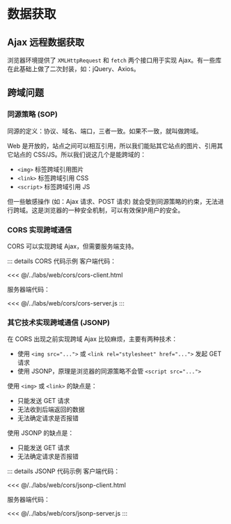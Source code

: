 # 数据获取
## Ajax 远程数据获取
浏览器环境提供了 `XMLHttpRequest` 和 `fetch` 两个接口用于实现 Ajax。有一些库在此基础上做了二次封装，如：jQuery、Axios。

## 跨域问题
### 同源策略 (SOP)
同源的定义：协议、域名、端口，三者一致。如果不一致，就叫做跨域。

Web 是开放的，站点之间可以相互引用，所以我们能贴其它站点的图片、引用其它站点的 CSS/JS。所以我们说这几个是能跨域的：
- `<img>` 标签跨域引用图片
- `<link>` 标签跨域引用 CSS
- `<script>` 标签跨域引用 JS

但一些敏感操作 (如：Ajax 请求、POST 请求) 就会受到同源策略的约束，无法进行跨域。这是浏览器的一种安全机制，可以有效保护用户的安全。

### CORS 实现跨域通信
CORS 可以实现跨域 Ajax，但需要服务端支持。

::: details CORS 代码示例
客户端代码：

<<< @/../labs/web/cors/cors-client.html

服务器端代码：

<<< @/../labs/web/cors/cors-server.js
:::

### 其它技术实现跨域通信 (JSONP)
在 CORS 出现之前实现跨域 Ajax 比较麻烦，主要有两种技术：
- 使用 `<img src="...">` 或 `<link rel="stylesheet" href="...">` 发起 GET 请求
- 使用 JSONP，原理是浏览器的同源策略不会管 `<script src="...">`

使用 `<img>` 或 `<link>` 的缺点是：
- 只能发送 GET 请求
- 无法收到后端返回的数据
- 无法确定请求是否报错

使用 JSONP 的缺点是：
- 只能发送 GET 请求
- 无法确定请求是否报错

::: details JSONP 代码示例
客户端代码：

<<< @/../labs/web/cors/jsonp-client.html

服务器端代码：

<<< @/../labs/web/cors/jsonp-server.js
:::
